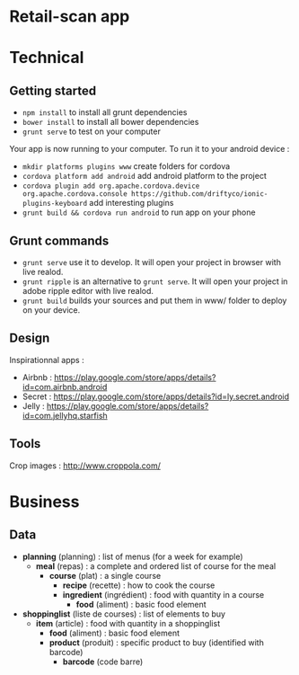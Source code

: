 # Retail-scan app

# Technical

## Getting started

- `npm install` to install all grunt dependencies
- `bower install` to install all bower dependencies
- `grunt serve` to test on your computer

Your app is now running to your computer. To run it to your android device :

- `mkdir platforms plugins www` create folders for cordova
- `cordova platform add android` add android platform to the project
- `cordova plugin add org.apache.cordova.device org.apache.cordova.console https://github.com/driftyco/ionic-plugins-keyboard` add interesting plugins
- `grunt build && cordova run android` to run app on your phone

## Grunt commands

- `grunt serve` use it to develop. It will open your project in browser with live realod.
- `grunt ripple` is an alternative to `grunt serve`. It will open your project in adobe ripple editor with live realod.
- `grunt build` builds your sources and put them in www/ folder to deploy on your device.

## Design

Inspirationnal apps :

- Airbnb : https://play.google.com/store/apps/details?id=com.airbnb.android
- Secret : https://play.google.com/store/apps/details?id=ly.secret.android
- Jelly : https://play.google.com/store/apps/details?id=com.jellyhq.starfish

## Tools 

Crop images : http://www.croppola.com/

# Business

## Data

- __planning__ (planning) : list of menus (for a week for example)
    - __meal__ (repas) : a complete and ordered list of course for the meal
        - __course__ (plat) : a single course
            - __recipe__ (recette) : how to cook the course
            - __ingredient__ (ingrédient) : food with quantity in a course
                - __food__ (aliment) : basic food element
- __shoppinglist__ (liste de courses) : list of elements to buy
    - __item__ (article) : food with quantity in a shoppinglist
        - __food__ (aliment) : basic food element
        - __product__ (produit) : specific product to buy (identified with barcode)
            - __barcode__ (code barre)

